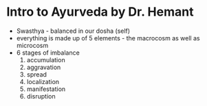 # Intro to Ayurveda by Dr. Hemant


- Swasthya - balanced in our dosha (self)
- everything is made up of 5 elements - the macrocosm as well as microcosm
- 6 stages of imbalance
    1. accumulation
    1. aggravation
    1. spread
    1. localization
    1. manifestation
    1. disruption